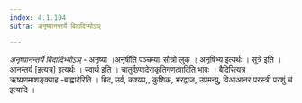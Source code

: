 ```yaml
---
index: 4.1.104
sutra: अनृष्यानन्तर्ये बिदादिभ्योऽञ्

---
```

_अनृष्यानन्तर्ये बिदादिभ्योऽञ्_ - अनृष्या ।अनृषी॑ति पञ्चम्याः सौत्रो लुक् । अनृषिभ्य इत्यर्थः । सूत्रे इति । आनन्तर्य [इत्यत्र] इत्यर्थः । स्वार्थ इति । चातुर्वण्र्यादेराकृतिगणत्वादिति भावः । बैदिरित्यत्र ऋष्यणमाशङ्क्याह -बाह्वादेरिति । बिद, उर्व, कश्यप,, कुशिक, भरद्वाज, उपमन्यु, विआआनर,परस्त्री परशुं च॑ इत्यादि ।